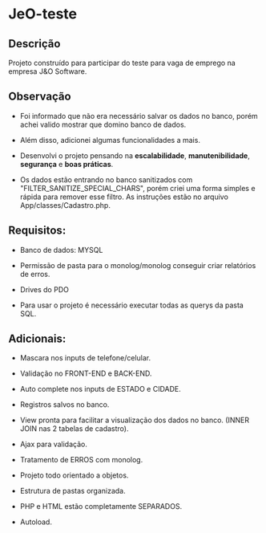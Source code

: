 # JeO-teste

## Descrição

Projeto construído para participar do teste para vaga de emprego na empresa J&O Software.

## Observação

* Foi informado que não era necessário salvar os dados no banco, porém achei valido mostrar que domino banco de dados.

* Além disso, adicionei algumas funcionalidades a mais.

* Desenvolvi o projeto pensando na **escalabilidade**, **manutenibilidade**, **segurança** e **boas práticas**.

* Os dados estão entrando no banco sanitizados com "FILTER_SANITIZE_SPECIAL_CHARS", porém criei uma forma simples e rápida para remover esse filtro. As instruções estão no arquivo App/classes/Cadastro.php.


## Requisitos:

* Banco de dados: MYSQL

* Permissão de pasta para o monolog/monolog conseguir criar relatórios de erros.

* Drives do PDO

* Para usar o projeto é necessário executar todas as querys da pasta SQL.

## Adicionais:

*  Mascara nos inputs de telefone/celular.

*  Validação no FRONT-END e BACK-END.

*  Auto complete nos inputs de ESTADO e CIDADE.

*  Registros salvos no banco.

*  View pronta para facilitar a visualização dos dados no banco. (INNER JOIN nas 2 tabelas de cadastro).

*  Ajax para validação.

*  Tratamento de ERROS com monolog.

*  Projeto todo orientado a objetos.

*  Estrutura de pastas organizada.

* PHP e HTML estão completamente SEPARADOS.

* Autoload.


